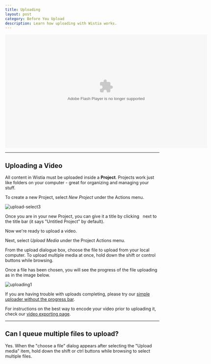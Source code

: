 ```yaml
---
title: Uploading
layout: post
category: Before You Upload
description: Learn how uploading with Wistia works.
---
```


<div class="video_embed">
<div id="wistia_dbeb843c6e" class="wistia_embed" style="width:660px;height:371px;" data-video-width="660" data-video-height="371"><object id="wistia_dbeb843c6e_seo" classid="clsid:D27CDB6E-AE6D-11cf-96B8-444553540000" style="display:block;height:371px;position:relative;width:660px;"><param name="movie" value="http://embed.wistia.com/flash/embed_player_v2.0.swf?2012-06-01"></param><param name="allowfullscreen" value="true"></param><param name="allowscriptaccess" value="always"></param><param name="bgcolor" value="#000000"></param><param name="wmode" value="opaque"></param><param name="flashvars" value="controlsVisibleOnLoad=true&customColor=4991C4&mediaDuration=75.1&stillUrl=http%3A%2F%2Fembed.wistia.com%2Fdeliveries%2F459342995010bb47e6ee6b200f13685096f8f94d.jpg%3Fimage_crop_resized%3D660x371&unbufferedSeek=true&videoUrl=http%3A%2F%2Fembed.wistia.com%2Fdeliveries%2Fda16bcaf9c769a72650763cb3c790997c2e0b73b.bin"></param><embed src="http://embed.wistia.com/flash/embed_player_v2.0.swf?2012-06-01" allowfullscreen="true" allowscriptaccess="always" bgcolor=#000000 flashvars="controlsVisibleOnLoad=true&customColor=4991C4&mediaDuration=75.1&stillUrl=http%3A%2F%2Fembed.wistia.com%2Fdeliveries%2F459342995010bb47e6ee6b200f13685096f8f94d.jpg%3Fimage_crop_resized%3D660x371&unbufferedSeek=true&videoUrl=http%3A%2F%2Fembed.wistia.com%2Fdeliveries%2Fda16bcaf9c769a72650763cb3c790997c2e0b73b.bin" name="wistia_dbeb843c6e_html" style="display:block;height:100%;position:relative;width:100%;" type="application/x-shockwave-flash" wmode="opaque"></embed></object></div>
<script charset="ISO-8859-1" src="http://fast.wistia.com/static/concat/E-v1.js"></script>
<script>
wistiaEmbed = Wistia.embed("dbeb843c6e", {
  version: "v1",
  videoWidth: 660,
  videoHeight: 371,
  controlsVisibleOnLoad: true,
  playerColor: "4991C4"
});
</script>
<script charset="ISO-8859-1" src="http://fast.wistia.com/embed/medias/dbeb843c6e/metadata.js"></script>
</div>

----

## Uploading a Video

All content in Wistia must be uploaded inside a **Project**.  Projects work just like folders on your computer - great for organizing and managing your stuff.

To create a new Project, select *New Project* under the <span class="action_menu">Actions</span> menu.

<div class="post_image float_right"><img src="http://embed.wistia.com/deliveries/ddbe1f41c6c03e460ac7f2e2820a88556ca878b6.png" alt="upload-select3" /></div>

Once you are in your new Project, you can give it a title by clicking <span class="edit_tag">&nbsp;</span> next to the title bar (it says "Untitled Project" by default).

Now we're ready to upload a video.

Next, select *Upload Media* under the <span class="action_menu">Project Actions</span> menu.

From the upload dialogue box, choose the file to upload from your local computer.  To upload multiple media at once, hold down the shift or control buttons while browsing.

Once a file has been chosen, you will see the progress of the file uploading as in the image below.

<div class="post_image center"><img src="http://embed.wistia.com/deliveries/804697cd6143ac58ff53770f178bb6a764ba6e30.png" alt="uploading1" /></div>

If you are having trouble with uploads completing, please try our [simple uploader without the progress bar](/simple-uploader.html).

For instructions on the best way to encode your video prior to uploading it, check our [video exporting page](/exporting.html).

----

## Can I queue multiple files to upload?

Yes. When the "choose a file" dialog appears after selecting the "Upload media" item, hold down the shift or ctrl buttons while browsing to select multiple files.
